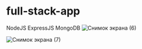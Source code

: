 # full-stack-app
NodeJS ExpressJS MongoDB
![Снимок экрана (6)](https://user-images.githubusercontent.com/77837323/120010611-4be55180-c018-11eb-8c40-082769e09946.png)


![Снимок экрана (7)](https://user-images.githubusercontent.com/77837323/120010691-67505c80-c018-11eb-822a-1d58b9d72050.png)
